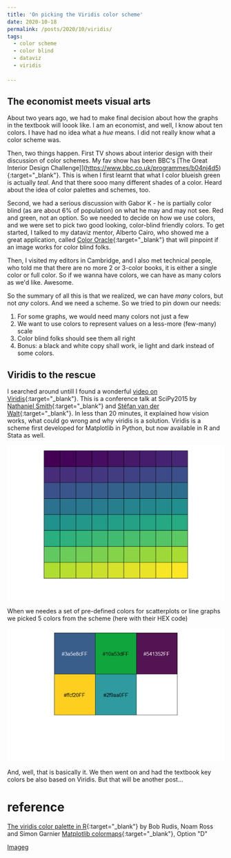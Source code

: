 ```yaml
---
title: 'On picking the Viridis color scheme'
date: 2020-10-18
permalink: /posts/2020/10/viridis/
tags:
  - color scheme
  - color blind
  - dataviz
  - viridis

---
```


## The economist meets visual arts

About two years ago, we had to make final decision about how the graphs in the textbook will loook like. I am an economist, and well, I know about ten colors. I have had no idea what a *hue* means. I did not really know what a color scheme was. 

Then, two things happen. First TV shows about interior design with their discussion of color schemes. My fav show has been BBC's [The Great Interior Design Challenge]](https://www.bbc.co.uk/programmes/b04nj4d5){:target="_blank"}. This is when I first learnt that what I color blueish green is actually *teal*. And that there sooo many different shades of a color. Heard about the idea of color palettes and schemes, too.  

Second, we had a serious discussion with Gabor K - he is partially color blind (as are about 6% of population) on what he may and may not see. Red and green, not an option. So we needed to decide on how we use colors, and we were set to pick two good looking, color-blind friendly colors. To get started, I talked to my dataviz mentor, Alberto Cairo, who showed me a great application, called [Color Oracle](https://colororacle.org/){:target="_blank"} that will pinpoint if an image works for color blind folks. 

Then, I visited my editors in Cambridge, and I also met technical people, who told me that there are no more 2 or 3-color books, it is either a single color or full color. So if we wanna have colors, we can have as many colors as we'd like. Awesome. 

So the summary of all this is that we realized, we can have *many* colors, but not *any* colors. And we need a scheme. So we tried to pin down our needs:
1. For some graphs, we would need many colors not just a few
2. We want to use colors to represent values on a less-more (few-many) scale
3. Color blind folks should see them all right 
4. Bonus: a black and white copy shall work, ie light and dark instead of some colors. 


## Viridis to the rescue

I searched around untill I found a wonderful [video on Viridis](https://www.youtube.com/watch?v=xAoljeRJ3lU){:target="_blank"}. This is a conference talk at SciPy2015 by [Nathaniel Smith](https://bids.berkeley.edu/people/nathaniel-smith){:target="_blank"} and [Stéfan van der Walt](https://bids.berkeley.edu/people/st%C3%A9fan-van-der-walt){:target="_blank"}. In less than 20 minutes, it explained how vision works, what could go wrong and why viridis is a solution. Viridis is a scheme first developed for Matplotlib in Python, but now available in R and Stata as well. 


![Viridis](/images/viridis.png)


When we needes a set of pre-defined colors for scatterplots or line graphs we picked 5 colors from the scheme (here with their HEX code)

![Viridis 5 colors](/images/5-colors.png)

And, well, that is basically it. We then went on and had the textbook key colors be also based on Viridis. But that will be another post...


# reference
[The viridis color palette in R](https://cran.r-project.org/web/packages/viridis/vignettes/intro-to-viridis.html){:target="_blank"} by Bob Rudis, Noam Ross and Simon Garnier
[Matplotlib colormaps](https://bids.github.io/colormap/){:target="_blank"}, Option "D"


[Image](https://commons.wikimedia.org/wiki/File:FWC_2018_-_Group_D_-_ARG_v_ISL_-_Messi_penalty_kick.jpg)g